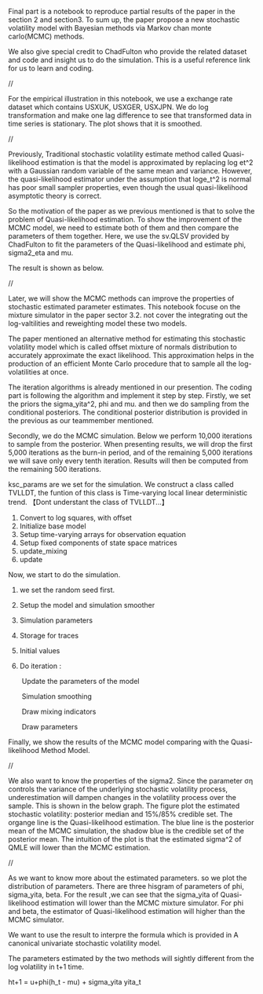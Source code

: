 Final part is a notebook to reproduce partial results of the paper in the section 2 and section3. To sum up, the paper propose a new stochastic volatility model with Bayesian methods via Markov chan monte carlo(MCMC) methods.

We also give special credit to ChadFulton who provide the related dataset and code and insight us to do the simulation. This is a useful reference link for us to learn and coding.



//

For the empirical illustration in this notebook, we use a exchange rate dataset which contains USXUK, USXGER, USXJPN. We do log transformation and make one lag difference to see that transformed data in time series is stationary. The plot shows that it is smoothed.



//

Previously, Traditional stochastic volatility estimate method called Quasi-likelihood estimation is that the model is approximated by replacing log et^2 with a Gaussian random variable of the same mean and variance. However, the quasi-likelihood estimator under the assumption that loge_t^2 is normal has poor small sampler properties, even though the usual quasi-likelihood asymptotic theory is correct.

So the motivation of the paper as we previous mentioned is that to solve the problem of Quasi-likelihood estimation. To show the improvement of the MCMC model, we need to estimate both of them and then compare the parameters of them together. Here, we use the sv.QLSV provided by ChadFulton to fit the parameters of the Quasi-likelihood and estimate phi, sigma2_eta and mu. 

The result is shown as below. 



//

Later, we will show the MCMC methods can  improve the properties of stochastic  estimated parameter estimates. This notebook focuse on the mixture simulator in the paper sector 3.2.  not cover the integrating out the log-valtilities and reweighting model these two models.

The paper mentioned an alternative method for estimating this stochastic volatility model  which is called offset mixture of normals distribution to accurately approximate the exact likelihood. This approximation helps in the production of an efficient Monte Carlo procedure that to sample all the log-volatilities at once.

The iteration algorithms is already mentioned in our presention. The coding part is following the algorithm and implement it step by step. Firstly, we set the priors the sigma_yita^2, phi and mu. and then we do sampling from the conditional posteriors. The conditional posterior distribution is provided in the previous as our teammember mentioned. 

Secondly, we do the MCMC simulation. Below we perform 10,000 iterations to sample from the posterior. When presenting results,  we will drop the first 5,000 iterations as the burn-in period, and of the remaining 5,000 iterations we will save only every tenth iteration. Results will then be computed from the remaining 500 iterations.

ksc_params are we set for the simulation. We construct a class called TVLLDT, the funtion of this class is Time-varying local linear deterministic trend. 【Dont understant the class of TVLLDT...】

1. Convert to log squares, with offset
2. Initialize base model
3. Setup time-varying arrays for observation equation
4. Setup fixed components of state space matrices
5. update_mixing
6. update

Now, we start to do the simulation. 

1. we set the random seed first.

2. Setup the model and simulation smoother

3. Simulation parameters

4. Storage for traces

5. Initial values

6. Do iteration :

   ​	Update the parameters of the model

   ​	Simulation smoothing

   ​	Draw mixing indicators

   ​	Draw parameters

Finally, we show the results of the MCMC model comparing with the Quasi-likelihood Method Model.



//

We also want to know the properties of the sigma2. Since the parameter ση controls the variance of the underlying stochastic volatility process, underestimation will dampen changes in the volatility process over the sample. This is shown in the below graph. The figure plot the estimated stochastic volatility: posterior median and 15%/85% credible set. The organge line is the Quasi-likelihood estimation. The blue line is the posterior mean of the MCMC simulation, the shadow blue is the credible set of the posterior mean. The intuition of the plot is that the estimated  sigma^2 of QMLE will lower than the MCMC estimation.



//

As we want to know more about the estimated parameters. so we plot the distribution of parameters.  There are three hisgram of parameters of phi, sigma_yita, beta. For the result ,we can see that the sigma_yita of Quasi-likelihood estimation will lower than the MCMC mixture simulator. For phi and beta, the estimator of Quasi-likelihood estimation will higher than the MCMC simulator.

We want to use the result to interpre the formula which is provided in A canonical univariate stochastic volatility model. 

The parameters estimated by the two methods will sightly different from the log volatility in t+1 time.

ht+1 = u+phi(h_t - mu) + sigma_yita  yita_t